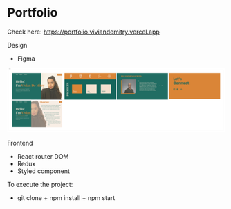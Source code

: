 # Portfolio

Check here: https://portfolio.viviandemitry.vercel.app

Design
+ Figma
<p><img src="src/assets/images/Section 1.png"></p>

Frontend
+ React router DOM 
+ Redux
+ Styled component

To execute the project:
+ git clone + npm install + npm start

